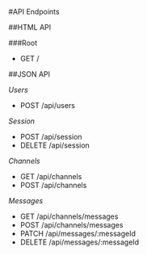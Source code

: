 #API Endpoints

##HTML API

###Root
- GET /

##JSON API

_Users_
- POST /api/users
<!-- - PATCH /api/users -->

_Session_
- POST /api/session
- DELETE /api/session

_Channels_
- GET  /api/channels
- POST /api/channels

_Messages_
- GET /api/channels/messages
- POST /api/channels/messages
- PATCH /api/messages/:messageId
- DELETE /api/messages/:messageId
